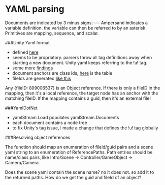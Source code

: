 YAML parsing
==============

Documents are indicated by 3 minus signs: ---
Ampersand indicates a variable definition. the variable can then be referred to by an asterisk. Primitives are mapping, sequence, and scalar.

###Unity Yaml format

- defined [here](http://docs.unity3d.com/Manual/FormatDescription.html)
- seems to be propriatory. parsers throw all tag definitions away when starting a new document. Unity yaml keeps referring to the !u! tag.
- some more [findings](https://stackoverflow.com/questions/21473076/pyyaml-and-unusual-tags)
- document anchors are class ids, [here](http://docs.unity3d.com/Manual/ClassIDReference.html) is the table
- fileIds are generated [like this](http://forum.unity3d.com/threads/yaml-fileid-hash-function-for-dll-scripts.252075/#post-1695479)

Any {fileID: 809006537} is an Object reference. If there is only a fileID in the mapping, then it's a local reference, the target node has an anchor with the matching fileID. If the mapping contains a guid, then it's an external file!

###YamlDotNet

- yamlStream.Load populates yamlStream.Documents
- each document contains a node tree
- to fix Unity's tag issue, I made a change that defines the !u! tag globally

###Resolving object references

The function should map an enumeration of fileId/guid pairs and a scene yaml string to an enumeration of ReferencePaths. Path entries should be name/class pairs, like Intro/Scene -> Controller/GameObject -> Camera/Camera

Does the scene yaml contain the scene name? no it does not. so add it to the returned paths.
How do we get the guid and fileId of an object?

